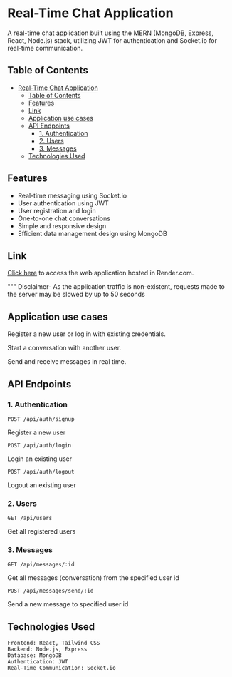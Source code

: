 # Real-Time Chat Application

A real-time chat application built using the MERN (MongoDB, Express, React, Node.js) stack, utilizing JWT for authentication and Socket.io for real-time communication.

## Table of Contents


- [Real-Time Chat Application](#real-time-chat-application)
  - [Table of Contents](#table-of-contents)
  - [Features](#features)
  - [Link](#link)
  - [Application use cases](#application-use-cases)
  - [API Endpoints](#api-endpoints)
    - [1. Authentication](#1-authentication)
    - [2. Users](#2-users)
    - [3. Messages](#3-messages)
  - [Technologies Used](#technologies-used)

## Features

- Real-time messaging using Socket.io
- User authentication using JWT
- User registration and login
- One-to-one chat conversations
- Simple and responsive design
- Efficient data management design using MongoDB

## Link
  [Click here](https://mychat-25rm.onrender.com) to access the web application hosted in Render.com.

  """ Disclaimer- As the application traffic is non-existent, requests made to the server may be slowed by up to 50 seconds

## Application use cases

Register a new user or log in with existing credentials.

Start a conversation with another user.

Send and receive messages in real time.

## API Endpoints

### 1. Authentication

    POST /api/auth/signup 
Register a new user

    POST /api/auth/login
Login an existing user

    POST /api/auth/logout
Logout an existing user

### 2. Users

    GET /api/users
Get all registered users

### 3. Messages

    GET /api/messages/:id
Get all messages (conversation) from the specified user id

    POST /api/messages/send/:id

Send a new message to specified user id

## Technologies Used

    Frontend: React, Tailwind CSS
    Backend: Node.js, Express
    Database: MongoDB
    Authentication: JWT
    Real-Time Communication: Socket.io
